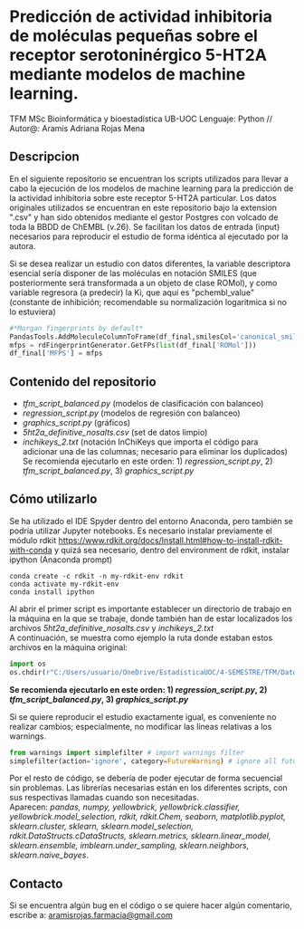 # Predicción de actividad inhibitoria de moléculas pequeñas sobre el receptor serotoninérgico 5-HT2A mediante modelos de machine learning.
TFM MSc Bioinformática y bioestadística UB-UOC
Lenguaje: Python // Autor@: Aramis Adriana Rojas Mena

## Descripcion
En el siguiente repositorio se encuentran los scripts utilizados para llevar a cabo la ejecución de los modelos de machine learning para la predicción de la actividad inhibitoria sobre este receptor 5-HT2A particular. Los datos originales utilizados se encuentran en este repositorio bajo la extension ".csv" y han sido obtenidos mediante el gestor Postgres con volcado de toda la BBDD de ChEMBL (v.26). Se facilitan los datos de entrada (input) necesarios para reproducir el estudio de forma idéntica al ejecutado por la autora.  

Si se desea realizar un estudio con datos diferentes, la variable descriptora esencial sería disponer de las moléculas en notación SMILES (que posteriormente será transformada a un objeto de clase ROMol), y como variable regresora (a predecir) la Ki, que aquí es "pchembl_value" (constante de inhibición; recomendable su normalización logaritmica si no lo estuviera)
```python
#*Morgan fingerprints by default*
PandasTools.AddMoleculeColumnToFrame(df_final,smilesCol='canonical_smiles')
mfps = rdFingerprintGenerator.GetFPs(list(df_final['ROMol']))
df_final['MFPS'] = mfps
```  

## Contenido del repositorio
- _tfm_script_balanced.py_ (modelos de clasificación con balanceo)
- _regression_script.py_ (modelos de regresión con balanceo)
- _graphics_script.py_ (gráficos)
- _5ht2a_definitive_nosalts.csv_ (set de datos limpio)
- _inchikeys_2.txt_ (notación InChiKeys que importa el código para adicionar una de las columnas; necesario para eliminar los duplicados)
Se recomienda ejecutarlo en este orden: 1) _regression_script.py_, 2) _tfm_script_balanced.py_, 3) _graphics_script.py_

## Cómo utilizarlo
Se ha utilizado el IDE Spyder dentro del entorno Anaconda, pero también se podría utilizar Jupyter notebooks. 
Es necesario instalar previamente el módulo rdkit https://www.rdkit.org/docs/Install.html#how-to-install-rdkit-with-conda y quizá sea necesario, dentro del environment de rdkit, instalar ipython (Anaconda prompt)
```
conda create -c rdkit -n my-rdkit-env rdkit
conda activate my-rdkit-env
conda install ipython
```
Al abrir el primer script es importante establecer un directorio de trabajo en la máquina en la que se trabaje, donde también han de estar localizados los archivos _5ht2a_definitive_nosalts.csv_ y _inchikeys_2.txt_  
A continuación, se muestra como ejemplo la ruta donde estaban estos archivos en la máquina original: 
```python
import os 
os.chdir(r"C:/Users/usuario/OneDrive/EstadisticaUOC/4-SEMESTRE/TFM/Datos_recuperados_ChEMBL")
```
**Se recomienda ejecutarlo en este orden: 1) _regression_script.py_, 2) _tfm_script_balanced.py_, 3) _graphics_script.py_**

Si se quiere reproducir el estudio exactamente igual, es conveniente no realizar cambios; especialmente, no modificar las líneas relativas a los warnings.
```python
from warnings import simplefilter # import warnings filter
simplefilter(action='ignore', category=FutureWarning) # ignore all future warnings
```
Por el resto de código, se debería de poder ejecutar de forma secuencial sin problemas. Las librerías necesarias están en los diferentes scripts, con sus respectivas llamadas cuando son necesitadas.  
Aparecen: _pandas, numpy, yellowbrick, yellowbrick.classifier, yellowbrick.model_selection, rdkit, rdkit.Chem, seaborn, matplotlib.pyplot, sklearn.cluster, sklearn, sklearn.model_selection, rdkit.DataStructs.cDataStructs, sklearn.metrics, sklearn.linear_model, sklearn.ensemble, imblearn.under_sampling, sklearn.neighbors, sklearn.naive_bayes_.

## Contacto
Si se encuentra algún bug en el código o se quiere hacer algún comentario, escribe a: aramisrojas.farmacia@gmail.com

